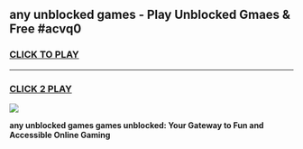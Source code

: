 
## any unblocked games - Play Unblocked Gmaes & Free #acvq0
<h3>
<a href="https://news.freeplayer.one?title=any_unblocked_games&ref=03M">CLICK TO PLAY</a></h3>
<hr>

<h3>
<a href="https://news.freeplayer.one?title=any_unblocked_games&ref=03M">CLICK 2 PLAY</a>
  
</h3>

<a href="https://news.freeplayer.one?title=any_unblocked_games&ref=03M"><img src="https://clearcache.store/games.png"></a>


**any unblocked games games unblocked: Your Gateway to Fun and Accessible Online Gaming**

